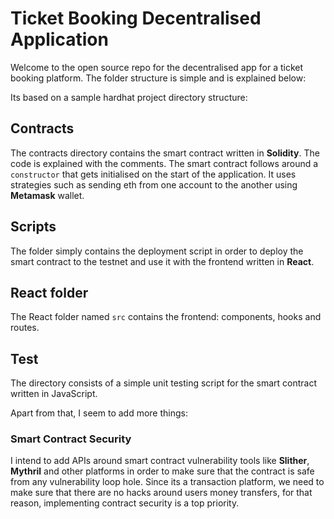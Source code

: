 # Ticket Booking Decentralised Application

Welcome to the open source repo for the decentralised app for a ticket booking platform.
The folder structure is simple and is explained below:

Its based on a sample hardhat project directory structure:

## Contracts

The contracts directory contains the smart contract written in **Solidity**. The code is explained with the comments. The smart contract follows around a ```constructor``` that gets initialised on the start of the application. It uses strategies such as sending eth from one account to the another using **Metamask** wallet.

## Scripts

The folder simply contains the deployment script in order to deploy the smart contract to the testnet and use it with the frontend written in **React**.

## React folder

The React folder named ```src``` contains the frontend: components, hooks and routes.

## Test

The directory consists of a simple unit testing script for the smart contract written in JavaScript.


Apart from that, I seem to add more things:

### Smart Contract Security

I intend to add APIs around smart contract vulnerability tools like **Slither**, **Mythril** and other platforms in order to make sure that the contract is safe from any vulnerability loop hole. Since its a transaction platform, we need to make sure that there are no hacks around users money transfers, for that reason, implementing contract security is a top priority. 
